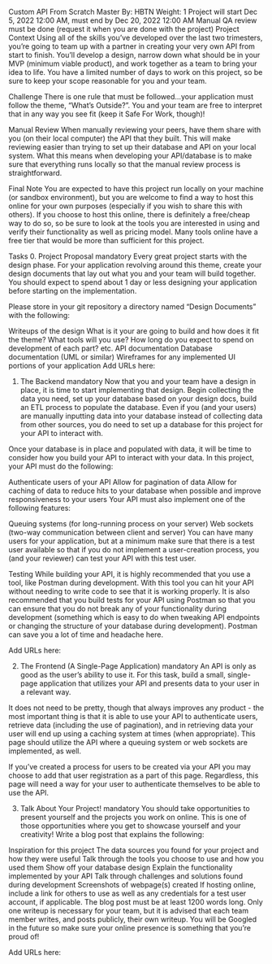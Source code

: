 Custom API From Scratch
 Master
 By: HBTN
 Weight: 1
 Project will start Dec 5, 2022 12:00 AM, must end by Dec 20, 2022 12:00 AM
 Manual QA review must be done (request it when you are done with the project)
Project Context
Using all of the skills you’ve developed over the last two trimesters, you’re going to team up with a partner in creating your very own API from start to finish. You’ll develop a design, narrow down what should be in your MVP (minimum viable product), and work together as a team to bring your idea to life. You have a limited number of days to work on this project, so be sure to keep your scope reasonable for you and your team.

Challenge
There is one rule that must be followed…your application must follow the theme, “What’s Outside?”. You and your team are free to interpret that in any way you see fit (keep it Safe For Work, though)!

Manual Review
When manually reviewing your peers, have them share with you (on their local computer) the API that they built. This will make reviewing easier than trying to set up their database and API on your local system. What this means when developing your API/database is to make sure that everything runs locally so that the manual review process is straightforward.

Final Note
You are expected to have this project run locally on your machine (or sandbox environment), but you are welcome to find a way to host this online for your own purposes (especially if you wish to share this with others). If you choose to host this online, there is definitely a free/cheap way to do so, so be sure to look at the tools you are interested in using and verify their functionality as well as pricing model. Many tools online have a free tier that would be more than sufficient for this project.

Tasks
0. Project Proposal
mandatory
Every great project starts with the design phase. For your application revolving around this theme, create your design documents that lay out what you and your team will build together. You should expect to spend about 1 day or less designing your application before starting on the implementation.

Please store in your git repository a directory named “Design Documents” with the following:

Writeups of the design
What is it your are going to build and how does it fit the theme?
What tools will you use?
How long do you expect to spend on development of each part?
etc.
API documentation
Database documentation (UML or similar)
Wireframes for any implemented UI portions of your application
Add URLs here:
 
1. The Backend
mandatory
Now that you and your team have a design in place, it is time to start implementing that design. Begin collecting the data you need, set up your database based on your design docs, build an ETL process to populate the database. Even if you (and your users) are manually inputting data into your database instead of collecting data from other sources, you do need to set up a database for this project for your API to interact with.

Once your database is in place and populated with data, it will be time to consider how you build your API to interact with your data. In this project, your API must do the following:

Authenticate users of your API
Allow for pagination of data
Allow for caching of data to reduce hits to your database when possible and improve responsiveness to your users
Your API must also implement one of the following features:

Queuing systems (for long-running process on your server)
Web sockets (two-way communication between client and server)
You can have many users for your application, but at a minimum make sure that there is a test user available so that if you do not implement a user-creation process, you (and your reviewer) can test your API with this test user.

Testing
While building your API, it is highly recommended that you use a tool, like Postman during development. With this tool you can hit your API without needing to write code to see that it is working properly. It is also recommended that you build tests for your API using Postman so that you can ensure that you do not break any of your functionality during development (something which is easy to do when tweaking API endpoints or changing the structure of your database during development). Postman can save you a lot of time and headache here.

Add URLs here:
 
2. The Frontend (A Single-Page Application)
mandatory
An API is only as good as the user’s ability to use it. For this task, build a small, single-page application that utilizes your API and presents data to your user in a relevant way.

It does not need to be pretty, though that always improves any product - the most important thing is that it is able to use your API to authenticate users, retrieve data (including the use of pagination), and in retrieving data your user will end up using a caching system at times (when appropriate). This page should utilize the API where a queuing system or web sockets are implemented, as well.

If you’ve created a process for users to be created via your API you may choose to add that user registration as a part of this page. Regardless, this page will need a way for your user to authenticate themselves to be able to use the API.

 
3. Talk About Your Project!
mandatory
You should take opportunities to present yourself and the projects you work on online. This is one of those opportunities where you get to showcase yourself and your creativity! Write a blog post that explains the following:

Inspiration for this project
The data sources you found for your project and how they were useful
Talk through the tools you choose to use and how you used them
Show off your database design
Explain the functionality implemented by your API
Talk through challenges and solutions found during development
Screenshots of webpage(s) created
If hosting online, include a link for others to use as well as any credentials for a test user account, if applicable.
The blog post must be at least 1200 words long. Only one writeup is necessary for your team, but it is advised that each team member writes, and posts publicly, their own writeup. You will be Googled in the future so make sure your online presence is something that you’re proud of!

Add URLs here:
